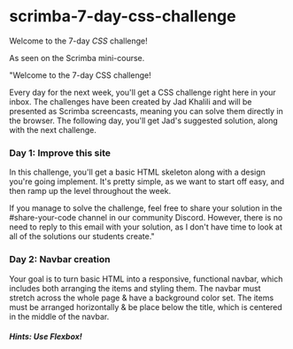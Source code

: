 # scrimba-7-day-css-challenge
Welcome to the 7-day _CSS_ challenge! 

As seen on the Scrimba mini-course.

"Welcome to the 7-day CSS challenge!

Every day for the next week, you'll get a CSS challenge right here in your inbox. The challenges have been created by Jad Khalili and will be presented as Scrimba screencasts, meaning you can solve them directly in the browser. The following day, you'll get Jad's suggested solution, along with the next challenge.

### Day 1: Improve this site

In this challenge, you'll get a basic HTML skeleton along with a design you're going implement. It's pretty simple, as we want to start off easy, and then ramp up the level throughout the week.

If you manage to solve the challenge, feel free to share your solution in the #share-your-code channel in our community Discord. However, there is no need to reply to this email with your solution, as I don't have time to look at all of the solutions our students create."

### Day 2: Navbar creation

Your goal is to turn basic HTML into a responsive, functional navbar, which includes both arranging the items and styling them. The navbar must stretch across the whole page & have a background color set. The items must be arranged horizontally & be place below the title, which is centered in the middle of the navbar.

##### Hints: Use Flexbox!
